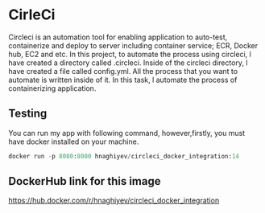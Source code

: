# CirleCi

Circleci is an automation tool for enabling application to auto-test, containerize and deploy to server including container service; ECR, Docker hub, EC2 and etc. In this project, to automate the process using circleci, l have created a directory called .circleci. Inside of the circleci directory, l have created a file called config.yml. All the process that you want to automate is written inside of it. In this task,  l automate the process of containerizing application. 


## Testing
You can run my app with following command, however,firstly, you must have docker installed on your machine.

```python
docker run -p 8080:8080 hnaghiyev/circleci_docker_integration:14
```


## DockerHub link for this image
<https://hub.docker.com/r/hnaghiyev/circleci_docker_integration>
